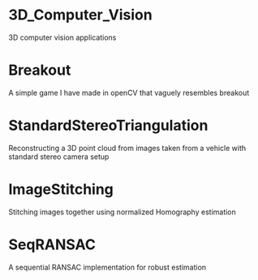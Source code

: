 # 3D_Computer_Vision
3D computer vision applications

# Breakout
A simple game I have made in openCV that vaguely resembles breakout

# StandardStereoTriangulation
Reconstructing a 3D point cloud from images taken from a vehicle with standard stereo camera setup

# ImageStitching
Stitching images together using normalized Homography estimation

# SeqRANSAC
A sequential RANSAC implementation for robust estimation

